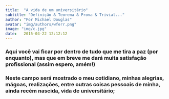```yaml
---
title:  "A vida de um universitário"
subtitle: "Definição & Teorema & Prova & Trivial..."
author: "Por Michael Douglas"
avatar: "img/authors/wferr.png"
image: "img/c.jpg"
date:   2015-04-22 12:12:12
---
```


### Aqui você vai ficar por dentro de tudo que me tira a paz (por enquanto), mas que em breve me dará muita satisfação profissional (assim espero, amém!)
### Neste campo será mostrado o meu cotidiano, minhas alegrias, mágoas, realizações, entre outras coisas pessoais de minha, ainda recém nascida, vida de universitário;